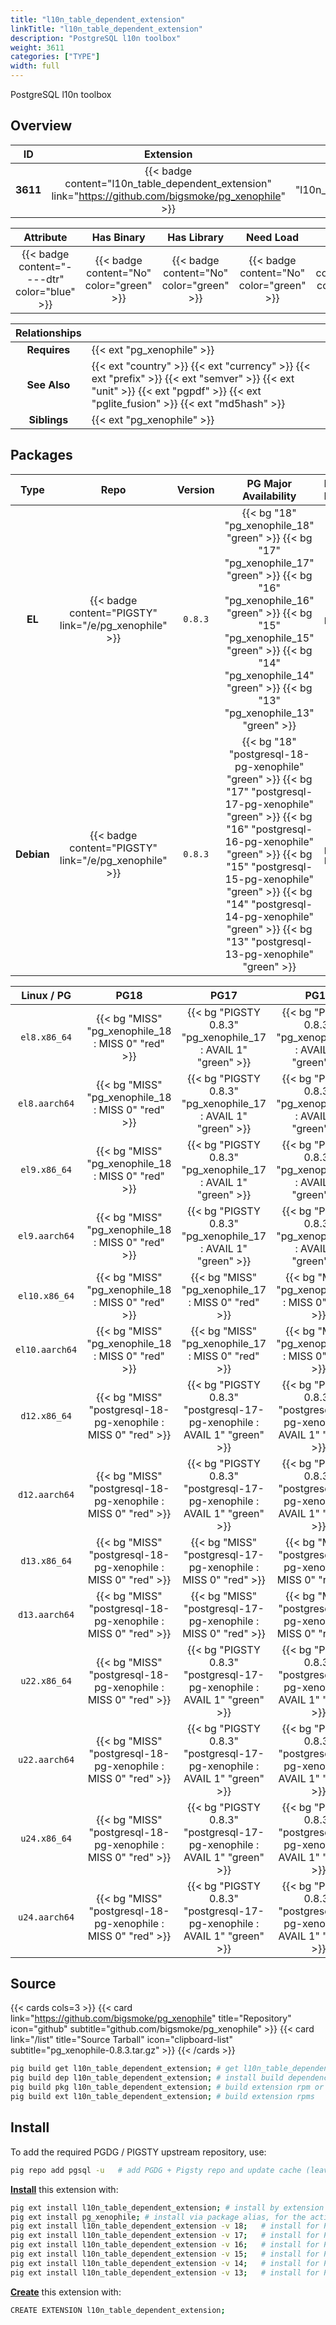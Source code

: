 ```yaml
---
title: "l10n_table_dependent_extension"
linkTitle: "l10n_table_dependent_extension"
description: "PostgreSQL l10n toolbox"
weight: 3611
categories: ["TYPE"]
width: full
---
```


PostgreSQL l10n toolbox


## Overview

|    ID    | Extension |  Package   | Version |        Category        |           License            |       Language       |
|:--------:|:---------:|:----------:|:-------:|:----------------------:|:----------------------------:|:--------------------:|
| **3611** | {{< badge content="l10n_table_dependent_extension" link="https://github.com/bigsmoke/pg_xenophile" >}} | {{< ext "l10n_table_dependent_extension" "pg_xenophile" >}} | `0.8.3` | {{< category "TYPE" >}} | {{< license "PostgreSQL" >}} | {{< language "SQL" >}} |


|  Attribute | Has Binary | Has Library | Need Load | Has DDL | Relocatable | Trusted |
|:----------:|:----------:|:-----------:|:---------:|:-------:|:-----------:|:-------:|
| {{< badge content="----dtr" color="blue" >}} | {{< badge content="No" color="green" >}} | {{< badge content="No" color="green" >}} | {{< badge content="No" color="green" >}} | {{< badge content="Yes" color="green" >}} | {{< badge content="yes" color="green" >}} | {{< badge content="yes" color="green" >}} |


| **Relationships** |   |
|:-----------------:|:----|
|   **Requires**    | {{< ext "pg_xenophile" >}} |
|   **See Also**    | {{< ext "country" >}} {{< ext "currency" >}} {{< ext "prefix" >}} {{< ext "semver" >}} {{< ext "unit" >}} {{< ext "pgpdf" >}} {{< ext "pglite_fusion" >}} {{< ext "md5hash" >}} |
|    **Siblings**   | {{< ext "pg_xenophile" >}} |


## Packages

| Type | Repo | Version | PG Major Availability | Package Pattern | Dependencies |
|:----:|:----:|:-------:|:---------------------:|:----------------|:------------:|
| **EL** | {{< badge content="PIGSTY" link="/e/pg_xenophile" >}} | `0.8.3` | {{< bg "18" "pg_xenophile_18" "green" >}} {{< bg "17" "pg_xenophile_17" "green" >}} {{< bg "16" "pg_xenophile_16" "green" >}} {{< bg "15" "pg_xenophile_15" "green" >}} {{< bg "14" "pg_xenophile_14" "green" >}} {{< bg "13" "pg_xenophile_13" "green" >}} | `pg_xenophile_$v` | - |
| **Debian** | {{< badge content="PIGSTY" link="/e/pg_xenophile" >}} | `0.8.3` | {{< bg "18" "postgresql-18-pg-xenophile" "green" >}} {{< bg "17" "postgresql-17-pg-xenophile" "green" >}} {{< bg "16" "postgresql-16-pg-xenophile" "green" >}} {{< bg "15" "postgresql-15-pg-xenophile" "green" >}} {{< bg "14" "postgresql-14-pg-xenophile" "green" >}} {{< bg "13" "postgresql-13-pg-xenophile" "green" >}} | `postgresql-$v-pg-xenophile` | - |


| **Linux** / **PG** |                  **PG18**                   |                  **PG17**                   |                  **PG16**                   |                  **PG15**                   |                  **PG14**                   |                  **PG13**                   |
|:------------------:|:-------------------------------------------:|:-------------------------------------------:|:-------------------------------------------:|:-------------------------------------------:|:-------------------------------------------:|:-------------------------------------------:|
|    `el8.x86_64`    |      {{< bg "MISS" "pg_xenophile_18 : MISS 0" "red" >}}      | {{< bg "PIGSTY 0.8.3" "pg_xenophile_17 : AVAIL 1" "green" >}} | {{< bg "PIGSTY 0.8.3" "pg_xenophile_16 : AVAIL 1" "green" >}} | {{< bg "PIGSTY 0.8.3" "pg_xenophile_15 : AVAIL 1" "green" >}} | {{< bg "PIGSTY 0.8.3" "pg_xenophile_14 : AVAIL 1" "green" >}} | {{< bg "PIGSTY 0.8.3" "pg_xenophile_13 : AVAIL 1" "green" >}} |
|    `el8.aarch64`    |      {{< bg "MISS" "pg_xenophile_18 : MISS 0" "red" >}}      | {{< bg "PIGSTY 0.8.3" "pg_xenophile_17 : AVAIL 1" "green" >}} | {{< bg "PIGSTY 0.8.3" "pg_xenophile_16 : AVAIL 1" "green" >}} | {{< bg "PIGSTY 0.8.3" "pg_xenophile_15 : AVAIL 1" "green" >}} | {{< bg "PIGSTY 0.8.3" "pg_xenophile_14 : AVAIL 1" "green" >}} | {{< bg "PIGSTY 0.8.3" "pg_xenophile_13 : AVAIL 1" "green" >}} |
|    `el9.x86_64`    |      {{< bg "MISS" "pg_xenophile_18 : MISS 0" "red" >}}      | {{< bg "PIGSTY 0.8.3" "pg_xenophile_17 : AVAIL 1" "green" >}} | {{< bg "PIGSTY 0.8.3" "pg_xenophile_16 : AVAIL 1" "green" >}} | {{< bg "PIGSTY 0.8.3" "pg_xenophile_15 : AVAIL 1" "green" >}} | {{< bg "PIGSTY 0.8.3" "pg_xenophile_14 : AVAIL 1" "green" >}} | {{< bg "PIGSTY 0.8.3" "pg_xenophile_13 : AVAIL 1" "green" >}} |
|    `el9.aarch64`    |      {{< bg "MISS" "pg_xenophile_18 : MISS 0" "red" >}}      | {{< bg "PIGSTY 0.8.3" "pg_xenophile_17 : AVAIL 1" "green" >}} | {{< bg "PIGSTY 0.8.3" "pg_xenophile_16 : AVAIL 1" "green" >}} | {{< bg "PIGSTY 0.8.3" "pg_xenophile_15 : AVAIL 1" "green" >}} | {{< bg "PIGSTY 0.8.3" "pg_xenophile_14 : AVAIL 1" "green" >}} | {{< bg "PIGSTY 0.8.3" "pg_xenophile_13 : AVAIL 1" "green" >}} |
|    `el10.x86_64`    |      {{< bg "MISS" "pg_xenophile_18 : MISS 0" "red" >}}      |      {{< bg "MISS" "pg_xenophile_17 : MISS 0" "red" >}}      |      {{< bg "MISS" "pg_xenophile_16 : MISS 0" "red" >}}      |      {{< bg "MISS" "pg_xenophile_15 : MISS 0" "red" >}}      |      {{< bg "MISS" "pg_xenophile_14 : MISS 0" "red" >}}      |      {{< bg "MISS" "pg_xenophile_13 : MISS 0" "red" >}}      |
|    `el10.aarch64`    |      {{< bg "MISS" "pg_xenophile_18 : MISS 0" "red" >}}      |      {{< bg "MISS" "pg_xenophile_17 : MISS 0" "red" >}}      |      {{< bg "MISS" "pg_xenophile_16 : MISS 0" "red" >}}      |      {{< bg "MISS" "pg_xenophile_15 : MISS 0" "red" >}}      |      {{< bg "MISS" "pg_xenophile_14 : MISS 0" "red" >}}      |      {{< bg "MISS" "pg_xenophile_13 : MISS 0" "red" >}}      |
|    `d12.x86_64`    |      {{< bg "MISS" "postgresql-18-pg-xenophile : MISS 0" "red" >}}      | {{< bg "PIGSTY 0.8.3" "postgresql-17-pg-xenophile : AVAIL 1" "green" >}} | {{< bg "PIGSTY 0.8.3" "postgresql-16-pg-xenophile : AVAIL 1" "green" >}} | {{< bg "PIGSTY 0.8.3" "postgresql-15-pg-xenophile : AVAIL 1" "green" >}} | {{< bg "PIGSTY 0.8.3" "postgresql-14-pg-xenophile : AVAIL 1" "green" >}} | {{< bg "PIGSTY 0.8.3" "postgresql-13-pg-xenophile : AVAIL 1" "green" >}} |
|    `d12.aarch64`    |      {{< bg "MISS" "postgresql-18-pg-xenophile : MISS 0" "red" >}}      | {{< bg "PIGSTY 0.8.3" "postgresql-17-pg-xenophile : AVAIL 1" "green" >}} | {{< bg "PIGSTY 0.8.3" "postgresql-16-pg-xenophile : AVAIL 1" "green" >}} | {{< bg "PIGSTY 0.8.3" "postgresql-15-pg-xenophile : AVAIL 1" "green" >}} | {{< bg "PIGSTY 0.8.3" "postgresql-14-pg-xenophile : AVAIL 1" "green" >}} | {{< bg "PIGSTY 0.8.3" "postgresql-13-pg-xenophile : AVAIL 1" "green" >}} |
|    `d13.x86_64`    |      {{< bg "MISS" "postgresql-18-pg-xenophile : MISS 0" "red" >}}      |      {{< bg "MISS" "postgresql-17-pg-xenophile : MISS 0" "red" >}}      |      {{< bg "MISS" "postgresql-16-pg-xenophile : MISS 0" "red" >}}      |      {{< bg "MISS" "postgresql-15-pg-xenophile : MISS 0" "red" >}}      |      {{< bg "MISS" "postgresql-14-pg-xenophile : MISS 0" "red" >}}      |      {{< bg "MISS" "postgresql-13-pg-xenophile : MISS 0" "red" >}}      |
|    `d13.aarch64`    |      {{< bg "MISS" "postgresql-18-pg-xenophile : MISS 0" "red" >}}      |      {{< bg "MISS" "postgresql-17-pg-xenophile : MISS 0" "red" >}}      |      {{< bg "MISS" "postgresql-16-pg-xenophile : MISS 0" "red" >}}      |      {{< bg "MISS" "postgresql-15-pg-xenophile : MISS 0" "red" >}}      |      {{< bg "MISS" "postgresql-14-pg-xenophile : MISS 0" "red" >}}      |      {{< bg "MISS" "postgresql-13-pg-xenophile : MISS 0" "red" >}}      |
|    `u22.x86_64`    |      {{< bg "MISS" "postgresql-18-pg-xenophile : MISS 0" "red" >}}      | {{< bg "PIGSTY 0.8.3" "postgresql-17-pg-xenophile : AVAIL 1" "green" >}} | {{< bg "PIGSTY 0.8.3" "postgresql-16-pg-xenophile : AVAIL 1" "green" >}} | {{< bg "PIGSTY 0.8.3" "postgresql-15-pg-xenophile : AVAIL 1" "green" >}} | {{< bg "PIGSTY 0.8.3" "postgresql-14-pg-xenophile : AVAIL 1" "green" >}} | {{< bg "PIGSTY 0.8.3" "postgresql-13-pg-xenophile : AVAIL 1" "green" >}} |
|    `u22.aarch64`    |      {{< bg "MISS" "postgresql-18-pg-xenophile : MISS 0" "red" >}}      | {{< bg "PIGSTY 0.8.3" "postgresql-17-pg-xenophile : AVAIL 1" "green" >}} | {{< bg "PIGSTY 0.8.3" "postgresql-16-pg-xenophile : AVAIL 1" "green" >}} | {{< bg "PIGSTY 0.8.3" "postgresql-15-pg-xenophile : AVAIL 1" "green" >}} | {{< bg "PIGSTY 0.8.3" "postgresql-14-pg-xenophile : AVAIL 1" "green" >}} | {{< bg "PIGSTY 0.8.3" "postgresql-13-pg-xenophile : AVAIL 1" "green" >}} |
|    `u24.x86_64`    |      {{< bg "MISS" "postgresql-18-pg-xenophile : MISS 0" "red" >}}      | {{< bg "PIGSTY 0.8.3" "postgresql-17-pg-xenophile : AVAIL 1" "green" >}} | {{< bg "PIGSTY 0.8.3" "postgresql-16-pg-xenophile : AVAIL 1" "green" >}} | {{< bg "PIGSTY 0.8.3" "postgresql-15-pg-xenophile : AVAIL 1" "green" >}} | {{< bg "PIGSTY 0.8.3" "postgresql-14-pg-xenophile : AVAIL 1" "green" >}} | {{< bg "PIGSTY 0.8.3" "postgresql-13-pg-xenophile : AVAIL 1" "green" >}} |
|    `u24.aarch64`    |      {{< bg "MISS" "postgresql-18-pg-xenophile : MISS 0" "red" >}}      | {{< bg "PIGSTY 0.8.3" "postgresql-17-pg-xenophile : AVAIL 1" "green" >}} | {{< bg "PIGSTY 0.8.3" "postgresql-16-pg-xenophile : AVAIL 1" "green" >}} | {{< bg "PIGSTY 0.8.3" "postgresql-15-pg-xenophile : AVAIL 1" "green" >}} | {{< bg "PIGSTY 0.8.3" "postgresql-14-pg-xenophile : AVAIL 1" "green" >}} | {{< bg "PIGSTY 0.8.3" "postgresql-13-pg-xenophile : AVAIL 1" "green" >}} |


## Source

{{< cards cols=3 >}}
{{< card link="https://github.com/bigsmoke/pg_xenophile" title="Repository" icon="github" subtitle="github.com/bigsmoke/pg_xenophile" >}}
{{< card link="/list" title="Source Tarball" icon="clipboard-list" subtitle="pg_xenophile-0.8.3.tar.gz" >}}
{{< /cards >}}


```bash
pig build get l10n_table_dependent_extension; # get l10n_table_dependent_extension source code
pig build dep l10n_table_dependent_extension; # install build dependencies
pig build pkg l10n_table_dependent_extension; # build extension rpm or deb
pig build ext l10n_table_dependent_extension; # build extension rpms
```


## Install

To add the required PGDG / PIGSTY upstream repository, use:

```bash
pig repo add pgsql -u   # add PGDG + Pigsty repo and update cache (leave existing repos)
```

[**Install**](https://ext.pgsty.com/usage/install) this extension with:

```bash
pig ext install l10n_table_dependent_extension; # install by extension name, for the current active PG version
pig ext install pg_xenophile; # install via package alias, for the active PG version
pig ext install l10n_table_dependent_extension -v 18;   # install for PG 18
pig ext install l10n_table_dependent_extension -v 17;   # install for PG 17
pig ext install l10n_table_dependent_extension -v 16;   # install for PG 16
pig ext install l10n_table_dependent_extension -v 15;   # install for PG 15
pig ext install l10n_table_dependent_extension -v 14;   # install for PG 14
pig ext install l10n_table_dependent_extension -v 13;   # install for PG 13

```

[**Create**](https://ext.pgsty.com/usage/create) this extension with:

```bash
CREATE EXTENSION l10n_table_dependent_extension;
```

